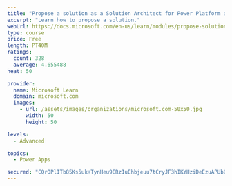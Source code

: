```yaml
---
title: "Propose a solution as a Solution Architect for Power Platform and Dynamics 365"
excerpt: "Learn how to propose a solution."
webUrl: https://docs.microsoft.com/en-us/learn/modules/propose-solution/
type: course
price: Free
length: PT40M
ratings:
  count: 328
  average: 4.655488
heat: 50

provider:
  name: Microsoft Learn
  domain: microsoft.com
  images:
    - url: /assets/images/organizations/microsoft.com-50x50.jpg
      width: 50
      height: 50

levels:
  - Advanced

topics:
  - Power Apps

secured: "CQrOPlITb85Ks5uk+TynHeu9ERzIuEhbjeuu7tCryJF3hIKYHziDeEzuAPUbOUI2G++kt9cYQ3acRF0dLXV+mNorQrr1OP7Gu1eQeFesQzZWvAhTg9KyF+Z4YBQMjUzr5mvZXiBlTWTrK9HXU0EQT5tZxkETg+PMstPM+3y3zG2o8VpKcUyKNmbvQhJDwrr/W6qDLJ8FbNgSnzR6wun33xRYx7tjWbL52Afi4vUKxqP+W8d3Tn+Y1aiPGNG2asLU6ZevOtP/xzBEQQ5wEKZg0WKjpOwskOLERMmnGyA+JV2GTsG20z0edId12PmI2syDz1OkuMln5n+2ArJYBcgdyzKhHa45G6Zurm+5cq4U/Xs580RN45JbeNhEqIzP/yCqh1oe7hPqX1FZOtPW7ibLhGdVrdLo4os7Y2UDvELlz5s=;txOyJaxx/VjMbLuPtPJzpA=="
---
```


